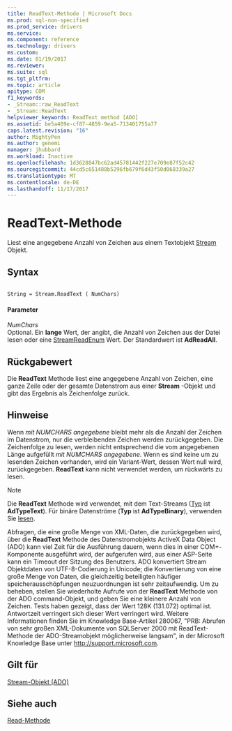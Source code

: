 ```yaml
---
title: ReadText-Methode | Microsoft Docs
ms.prod: sql-non-specified
ms.prod_service: drivers
ms.service: 
ms.component: reference
ms.technology: drivers
ms.custom: 
ms.date: 01/19/2017
ms.reviewer: 
ms.suite: sql
ms.tgt_pltfrm: 
ms.topic: article
apitype: COM
f1_keywords:
- _Stream::raw_ReadText
- _Stream::ReadText
helpviewer_keywords: ReadText method [ADO]
ms.assetid: be5a409e-cf87-4859-9ea5-713401755a77
caps.latest.revision: "16"
author: MightyPen
ms.author: genemi
manager: jhubbard
ms.workload: Inactive
ms.openlocfilehash: 1d3628847bc62ad45781442f227e709e87f52c42
ms.sourcegitcommit: 44cd5c651488b5296fb679f6d43f50d068339a27
ms.translationtype: MT
ms.contentlocale: de-DE
ms.lasthandoff: 11/17/2017
---
```

# <a name="readtext-method"></a>ReadText-Methode
Liest eine angegebene Anzahl von Zeichen aus einem Textobjekt [Stream](../../../ado/reference/ado-api/stream-object-ado.md) Objekt.  
  
## <a name="syntax"></a>Syntax  
  
```  
  
String = Stream.ReadText ( NumChars)  
```  
  
#### <a name="parameters"></a>Parameter  
 *NumChars*  
 Optional. Ein **lange** Wert, der angibt, die Anzahl von Zeichen aus der Datei lesen oder eine [StreamReadEnum](../../../ado/reference/ado-api/streamreadenum.md) Wert. Der Standardwert ist **AdReadAll**.  
  
## <a name="return-value"></a>Rückgabewert  
 Die **ReadText** Methode liest eine angegebene Anzahl von Zeichen, eine ganze Zeile oder der gesamte Datenstrom aus einer **Stream** -Objekt und gibt das Ergebnis als Zeichenfolge zurück.  
  
## <a name="remarks"></a>Hinweise  
 Wenn *mit NUMCHARS angegebene* bleibt mehr als die Anzahl der Zeichen im Datenstrom, nur die verbleibenden Zeichen werden zurückgegeben. Die Zeichenfolge zu lesen, werden nicht entsprechend die vom angegebenen Länge aufgefüllt *mit NUMCHARS angegebene*. Wenn es sind keine um zu lesenden Zeichen vorhanden, wird ein Variant-Wert, dessen Wert null wird, zurückgegeben. **ReadText** kann nicht verwendet werden, um rückwärts zu lesen.  
  
> [!NOTE]
>  Die **ReadText** Methode wird verwendet, mit dem Text-Streams ([Typ](../../../ado/reference/ado-api/type-property-ado-stream.md) ist **AdTypeText**). Für binäre Datenströme (**Typ** ist **AdTypeBinary**), verwenden Sie [lesen](../../../ado/reference/ado-api/read-method.md).  
  
 Abfragen, die eine große Menge von XML-Daten, die zurückgegeben wird, über die **ReadText** Methode des Datenstromobjekts ActiveX Data Object (ADO) kann viel Zeit für die Ausführung dauern, wenn dies in einer COM+-Komponente ausgeführt wird, der aufgerufen wird, aus einer ASP-Seite kann ein Timeout der Sitzung des Benutzers. ADO konvertiert Stream Objektdaten von UTF-8-Codierung in Unicode; die Konvertierung von eine große Menge von Daten, die gleichzeitig beteiligten häufiger speicherausschöpfungen neuzuordnungen ist sehr zeitaufwendig. Um zu beheben, stellen Sie wiederholte Aufrufe von der **ReadText** Methode von der ADO command-Objekt, und geben Sie eine kleinere Anzahl von Zeichen. Tests haben gezeigt, dass der Wert 128K (131.072) optimal ist. Antwortzeit verringert sich dieser Wert verringert wird. Weitere Informationen finden Sie im Knowledge Base-Artikel 280067, "PRB: Abrufen von sehr großen XML-Dokumente von SQLServer 2000 mit ReadText-Methode der ADO-Streamobjekt möglicherweise langsam", in der Microsoft Knowledge Base unter http://support.microsoft.com.  
  
## <a name="applies-to"></a>Gilt für  
 [Stream-Objekt (ADO)](../../../ado/reference/ado-api/stream-object-ado.md)  
  
## <a name="see-also"></a>Siehe auch  
 [Read-Methode](../../../ado/reference/ado-api/read-method.md)

